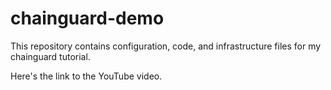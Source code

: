 # chainguard-demo
This repository contains configuration, code, and infrastructure files for my chainguard tutorial.

Here's the link to the YouTube video.
